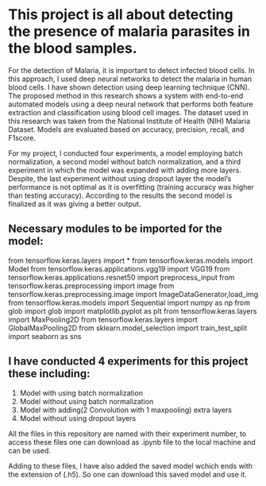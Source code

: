 # This project is all about detecting the presence of malaria parasites in the blood samples.
For the detection of Malaria, it is important to detect infected blood cells. In this approach, I used deep neural networks to detect the malaria in human blood cells. I have shown detection using deep learning technique (CNN). The proposed method in this research shows a system with end-to-end automated models using a deep neural network that performs both feature extraction and classification using blood cell images. The dataset used in this research was taken from the National Institute of Health (NIH) Malaria Dataset. Models are evaluated based on accuracy, precision, recall, and F1score.

For my project, I conducted four experiments, a model employing batch normalization, a second model without batch normalization, and a third experiment in which the model was expanded with adding more layers. Despite, the last experiment without using dropout layer the model’s performance is not optimal as it is overfitting (training accuracy was higher than testing accuracy). According to the results the second model is finalized as it was giving a better output.


## Necessary modules to be imported for the model:
from tensorflow.keras.layers import *
from tensorflow.keras.models import Model
from tensorflow.keras.applications.vgg19 import VGG19
from tensorflow.keras.applications.resnet50 import preprocess_input
from tensorflow.keras.preprocessing import image
from tensorflow.keras.preprocessing.image import ImageDataGenerator,load_img
from tensorflow.keras.models import Sequential
import numpy as np
from glob import glob
import matplotlib.pyplot as plt
from tensorflow.keras.layers import MaxPooling2D
from tensorflow.keras.layers import GlobalMaxPooling2D
from sklearn.model_selection import train_test_split
import seaborn as sns


## I have conducted 4 experiments for this project these including:
1. Model with using batch normalization
2. Model without using batch normalization 
3. Model with adding(2 Convolution with 1 maxpooling) extra layers
4. Model without using dropout layers

All the files in this repository are named with their experiment number, to access these files one can download as .ipynb file to the local machine and can be used. 

Adding to these files, I have also added the saved model wchich ends with the extension of (.h5). So one can download this saved model and use it.
